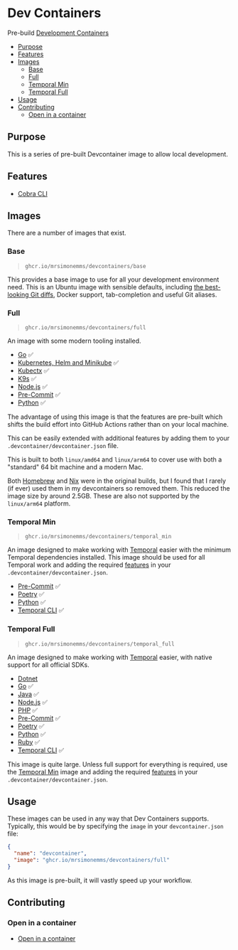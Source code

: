 # Dev Containers

Pre-build [Development Containers](https://containers.dev/)

<!-- toc -->

* [Purpose](#purpose)
* [Features](#features)
* [Images](#images)
  * [Base](#base)
  * [Full](#full)
  * [Temporal Min](#temporal-min)
  * [Temporal Full](#temporal-full)
* [Usage](#usage)
* [Contributing](#contributing)
  * [Open in a container](#open-in-a-container)

<!-- Regenerate with "pre-commit run -a markdown-toc" -->

<!-- tocstop -->

## Purpose

This is a series of pre-built Devcontainer image to allow local development.

## Features

* [Cobra CLI](./features/cobra-cli)

## Images

There are a number of images that exist.

### Base

> `ghcr.io/mrsimonemms/devcontainers/base`

This provides a base image to use for all your development environment need.
This is an Ubuntu image with sensible defaults, including
[the best-looking Git diffs](https://github.com/so-fancy/diff-so-fancy),
Docker support, tab-completion and useful Git aliases.

### Full

> `ghcr.io/mrsimonemms/devcontainers/full`

An image with some modern tooling installed.

* [Go](https://github.com/devcontainers/features/tree/main/src/go) ✅
* [Kubernetes, Helm and Minikube](https://github.com/devcontainers/features/tree/main/src/kubectl-helm-minikube)
  ✅
* [Kubectx](https://github.com/devcontainers-contrib/features/tree/main/src/kubectx-kubens)
  ✅
* [K9s](https://github.com/rio/features/tree/main/src/k9s) ✅
* [Node.js](https://github.com/devcontainers/features/tree/main/src/node) ✅
* [Pre-Commit](https://github.com/devcontainers-contrib/features/tree/main/src/pre-commit)
  ✅
* [Python](https://github.com/devcontainers/features/tree/main/src/python) ✅

The advantage of using this image is that the features are pre-built which shifts
the build effort into GitHub Actions rather than on your local machine.

This can be easily extended with additional features by adding them to your
`.devcontainer/devcontainer.json` file.

This is built to both `linux/amd64` and `linux/arm64` to cover use with both a
"standard" 64 bit machine and a modern Mac.

Both [Homebrew](https://github.com/meaningful-ooo/devcontainer-features/tree/main/src/homebrew)
and [Nix](https://github.com/devcontainers/features/tree/main/src/nix) were in
the original builds, but I found that I rarely (if ever) used them in my devcontainers
so removed them. This reduced the image size by around 2.5GB. These are also not
supported by the `linux/arm64` platform.

### Temporal Min

> `ghcr.io/mrsimonemms/devcontainers/temporal_min`

An image designed to make working with [Temporal](https://temporal.io/) easier
with the minimum Temporal dependencies installed. This image should be used for
all Temporal work and adding the required [features](https://containers.dev/features)
in your `.devcontainer/devcontainer.json`.

* [Pre-Commit](https://github.com/devcontainers-contrib/features/tree/main/src/pre-commit)
  ✅
* [Poetry](https://github.com/devcontainers-extra/features/tree/main/src/poetry)
  ✅
* [Python](https://github.com/devcontainers/features/tree/main/src/python) ✅
* [Temporal CLI](https://github.com/devcontainers-extra/features/tree/main/src/temporal-cli)
  ✅

### Temporal Full

> `ghcr.io/mrsimonemms/devcontainers/temporal_full`

An image designed to make working with [Temporal](https://temporal.io/) easier,
with native support for all official SDKs.

* [Dotnet](https://github.com/devcontainers/features/tree/main/src/dotnet)
* [Go](https://github.com/devcontainers/features/tree/main/src/go) ✅
* [Java](https://github.com/devcontainers/features/tree/main/src/java) ✅
* [Node.js](https://github.com/devcontainers/features/tree/main/src/node) ✅
* [PHP](https://github.com/devcontainers/features/tree/main/src/php) ✅
* [Pre-Commit](https://github.com/devcontainers-contrib/features/tree/main/src/pre-commit)
  ✅
* [Poetry](https://github.com/devcontainers-extra/features/tree/main/src/poetry)
  ✅
* [Python](https://github.com/devcontainers/features/tree/main/src/python) ✅
* [Ruby](https://github.com/devcontainers/features/tree/main/src/ruby) ✅
* [Temporal CLI](https://github.com/devcontainers-extra/features/tree/main/src/temporal-cli)
  ✅

This image is quite large. Unless full support for everything is required,
use the [Temporal Min](#temporal-min) image and adding the required [features](https://containers.dev/features)
in your `.devcontainer/devcontainer.json`.

## Usage

These images can be used in any way that Dev Containers supports. Typically,
this would be by specifying the `image` in your `devcontainer.json` file:

```json
{
  "name": "devcontainer",
  "image": "ghcr.io/mrsimonemms/devcontainers/full"
}
```

As this image is pre-built, it will vastly speed up your workflow.

## Contributing

### Open in a container

* [Open in a container](https://code.visualstudio.com/docs/devcontainers/containers)
